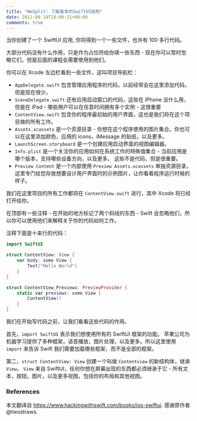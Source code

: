 ```yaml
---
title: "WeSplit: 了解基本的SwiftUI结构"
date: 2021-06-19T18:00:21+08:00
comments: true
---
```


<!--
When you create a new SwiftUI app, you’ll get a selection of files and maybe 100 lines of code in total. Most of the code doesn’t do anything, and is just there as placeholders to give you something to fill in – you can safely ignore it for now, but as you progress through this course that will change. -->

当你创建了一个 SwiftUI 应用, 你将得到一个一些文件，也许有 100 多行代码。

大部分代码没有什么作用，只是作为占位符给你填一些东西 - 现在你可以暂时忽略它们，但是后面的课程会需要使用到他们。

<!-- 
Inside Xcode you should see the following files in the space on the left, which is called the project navigator:

- AppDelegate.swift contains code for managing your app. It used to be common to add code here, but these days it’s quite rare.
- SceneDelegate.swift contains code for launching one window in your app. This doesn’t do much on iPhone, but on iPad – where users can have multiple instances of your app open at the same time – this is important.
- ContentView.swift contains the initial user interface (UI) for your program, and is where we’ll be doing all the work in this project.
- Assets.xcassets is an asset catalog – a collection of pictures that you want to use in your app. You can also add colors here, along with app icons, iMessage stickers, and more.
- LaunchScreen.storyboard is a visual editor for creating a small piece of UI to show when your app is launching.
- Info.plist is a collection of special values that describe to the system how your app works – which version it is, which device orientations you support, and more. Things that aren’t code, but are still important.
- Preview Content is a yellow group, with Preview Assets.xcassets inside – this is another asset catalog, this time specifically for example images you want to use when you’re designing your user interfaces, to give you an idea of how they might look when the program is running.
-->
你可以在 Xcode 左边栏看到一些文件，这叫项目导航栏：

- `AppDelegate.swift` 包含管理应用程序的代码，以前经常会在这里添加代码，但是现在很少。
- `SceneDelegate.swift` 还有应用启动窗口的代码，这些在 iPhone 没什么用，但是在 iPad - 哪些用户可以在任意时间拥有多个实例 - 这很重要
- `ContentView.swift` 包含你的程序最初始的用户界面，这也是我们将在这个项目做的所有工作。
- `Assets.xcassets` 是一个资源目录 - 你想在这个程序使用的图片集合。你也可以在这里添加颜色，应用的 icons，iMessage 的贴纸，以及更多。
- `LaunchScreen.storyboard` 是一个创建应用启动界面的视图编辑器。
- `Info.plist` 是一个关注你的应用如何在系统工作的特殊值集合 - 当前应用是哪个版本，支持哪些设备方向，以及更多。
这些不是代码，但是很重要。
- `Preview Content` 是一个内部使用 `Preview Assets.xcassets` 单独资源目录，这里专门给您存放想要设计用户界面时的示例图片，让你看看程序运行时候的样子。

<!--
All our work for this project will take place in ContentView.swift, which Xcode will already have opened for you. It has some comments at the top – those things marked with two slashes at the start – and they are ignored by Swift, so you can use them to add explanations about how your code works.

Below the comments are ten or so lines of code:

```swift
import SwiftUI

struct ContentView: View {
    var body: some View {
        Text("Hello World")
    }
}

struct ContentView_Previews: PreviewProvider {
    static var previews: some View {
        ContentView()
    }
}
```
-->
我们在这里项目的所有工作都将在 `ContentView.swift` 进行，其中 Xcode 将已经打开给你。

在顶部有一些注释 - 在开始的地方标记了两个斜线的东西 - Swift 会忽略他们，所以你可以使用他们来解释关于你的代码如何工作。

注释下面是十来行的代码：
```swift
import SwiftUI

struct ContentView: View {
    var body: some View {
        Text("Hello World")
    }
}

struct ContentView_Previews: PreviewProvider {
    static var previews: some View {
        ContentView()
    }
}
```

<!--
Before we start writing our own code, it’s worth going over what all that does, because a couple of things will be new.

First, import SwiftUI tells Swift that we want to use all the functionality given to us by the SwiftUI framework. Apple provides us with many frameworks for things like machine learning, audio playback, image processing, and more, so rather than assume our program wants to use everything ever we instead say which parts we want to use so they can be loaded.

-->
我们在开始写代码之前，让我们看看这些代码的作用。

首先，`import SwiftUI` 表示我们想使用所有的 SwiftUI 框架的功能。
苹果公司为机器学习提供了多种框架，语音播放，图片处理，以及更多。所以这里使用 `import` 来告诉 Swift 我们需要加载哪些框架，而不是全部的框架。

<!-- 
Second, struct ContentView: View creates a new struct called ContentView, saying that it conforms to the View protocol. View comes from SwiftUI, and is the basic protocol that must be adopted by anything you want to draw on the screen – all text, buttons, images, and more are all views, including your own layouts that combine other views.
-->
第二，`struct ContentView: View` 创建一个叫做 `Contentview` 的新结构体，继承 `View`。
`View` 来自 SwiftUI，任何你想在屏幕出现的东西都必须继承于它 - 所有文本，按钮，图片，以及更多视图，包括你的布局和其他视图。

<!-- 
Third, var body: some View defines a new computed property called body, which has an interesting type: some View. This means it will return something that conforms to the View protocol, but that extra some keyword adds an important restriction: it must always be the same kind of view being returned – you can’t sometimes return one type of thing and other times return a different type of thing.
-->

<!--
We’ll look at this feature more shortly, but for now just remember that it means “one specific sort of view must be sent back from this property.”

The View protocol has only one requirement, which is that you have a computed property called body that returns some View. You can (and will) add more properties and methods to your view structs, but body is the only thing that’s required.

Fourth, Text("Hello World") creates a text view using the string “Hello World”. Text views are simple pieces of static text that get drawn onto the screen, and will automatically wrap across multiple lines as needed.

Below the ContentView struct you’ll see a ContentView_Previews struct, which conforms to the PreviewProvider protocol. This piece of code won’t actually form part of your final app that goes to the App Store, but is instead specifically for Xcode to use so it can show a preview of your UI design alongside your code.

These previews use an Xcode feature called the canvas, which is usually visible directly to the right of your code. You can customize the preview code if you want, and they will only affect the way the canvas shows your layouts – it won’t change the actual app that gets run.

Xcode can only show the canvas on macOS Catalina or later. If you don’t see the canvas and are already running Catalina, go to the Editor menu and select Canvas.

If you don’t have Catalina, you’ll need to run your code in the Simulator in order to see how it looks.

Tip: Very often you’ll find that an error in your code stops Xcode’s canvas from updating – you’ll see something like “Automatic preview updating paused”, and can press Resume to fix it. As you’ll be doing this a lot, let me recommend an important shortcut: Option+Cmd+P does the same as clicking Resume.
-->

### References
本文翻译自 https://www.hackingwithswift.com/books/ios-swiftui.
感谢原作者 @twostraws.

<!--
including 包含，包括
-->